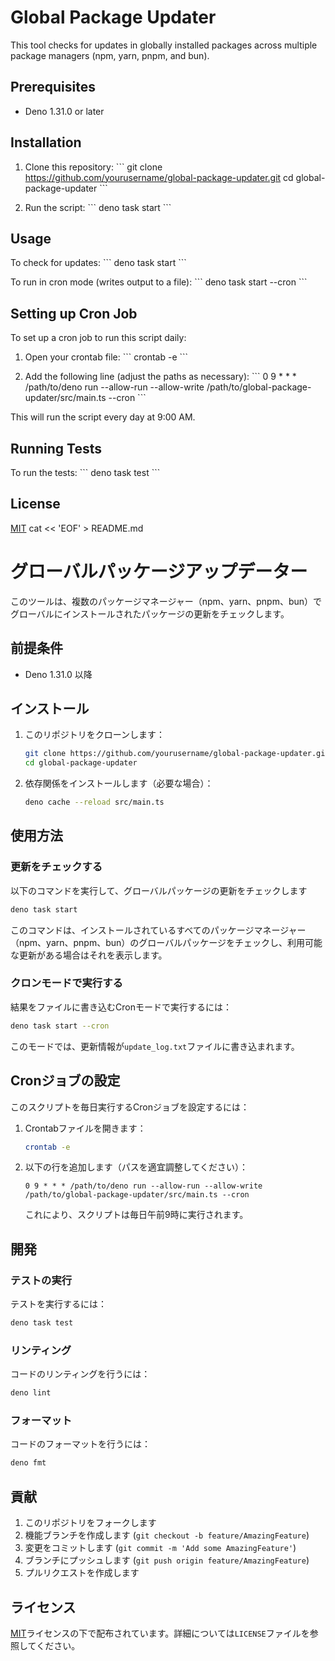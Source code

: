 # Global Package Updater

This tool checks for updates in globally installed packages across multiple package managers (npm, yarn, pnpm, and bun).

## Prerequisites

- Deno 1.31.0 or later

## Installation

1. Clone this repository:
   \`\`\`
   git clone https://github.com/yourusername/global-package-updater.git
   cd global-package-updater
   \`\`\`

2. Run the script:
   \`\`\`
   deno task start
   \`\`\`

## Usage

To check for updates:
\`\`\`
deno task start
\`\`\`

To run in cron mode (writes output to a file):
\`\`\`
deno task start --cron
\`\`\`

## Setting up Cron Job

To set up a cron job to run this script daily:

1. Open your crontab file:
   \`\`\`
   crontab -e
   \`\`\`

2. Add the following line (adjust the paths as necessary):
   \`\`\`
   0 9 * * * /path/to/deno run --allow-run --allow-write /path/to/global-package-updater/src/main.ts --cron
   \`\`\`

This will run the script every day at 9:00 AM.

## Running Tests

To run the tests:
\`\`\`
deno task test
\`\`\`

## License

[MIT](LICENSE)
cat << 'EOF' > README.md
# グローバルパッケージアップデーター

このツールは、複数のパッケージマネージャー（npm、yarn、pnpm、bun）でグローバルにインストールされたパッケージの更新をチェックします。

## 前提条件

- Deno 1.31.0 以降

## インストール

1. このリポジトリをクローンします：
   ```bash
   git clone https://github.com/yourusername/global-package-updater.git
   cd global-package-updater
   ```

2. 依存関係をインストールします（必要な場合）：
   ```bash
   deno cache --reload src/main.ts
   ```

## 使用方法

### 更新をチェックする

以下のコマンドを実行して、グローバルパッケージの更新をチェックします
```bash
deno task start
```
このコマンドは、インストールされているすべてのパッケージマネージャー（npm、yarn、pnpm、bun）のグローバルパッケージをチェックし、利用可能な更新がある場合はそれを表示します。

### クロンモードで実行する

結果をファイルに書き込むCronモードで実行するには：
```bash
deno task start --cron
```

このモードでは、更新情報が`update_log.txt`ファイルに書き込まれます。

## Cronジョブの設定

このスクリプトを毎日実行するCronジョブを設定するには：

1. Crontabファイルを開きます：
   ```bash
   crontab -e
   ```

2. 以下の行を追加します（パスを適宜調整してください）：
   ```
   0 9 * * * /path/to/deno run --allow-run --allow-write /path/to/global-package-updater/src/main.ts --cron
   ```

   これにより、スクリプトは毎日午前9時に実行されます。

## 開発

### テストの実行

テストを実行するには：
```bash
deno task test
```

### リンティング

コードのリンティングを行うには：
```bash
deno lint
```

### フォーマット

コードのフォーマットを行うには：
```bash
deno fmt
```

## 貢献
1. このリポジトリをフォークします
2. 機能ブランチを作成します (`git checkout -b feature/AmazingFeature`)
3. 変更をコミットします (`git commit -m 'Add some AmazingFeature'`)
4. ブランチにプッシュします (`git push origin feature/AmazingFeature`)
5. プルリクエストを作成します

## ライセンス

[MIT](LICENSE)ライセンスの下で配布されています。詳細については`LICENSE`ファイルを参照してください。

